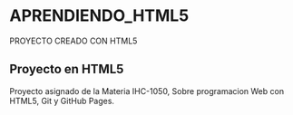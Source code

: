 # APRENDIENDO_HTML5
PROYECTO CREADO CON HTML5

## Proyecto en HTML5 
Proyecto asignado de la Materia IHC-1050, Sobre programacion Web con HTML5, Git y GitHub Pages.
